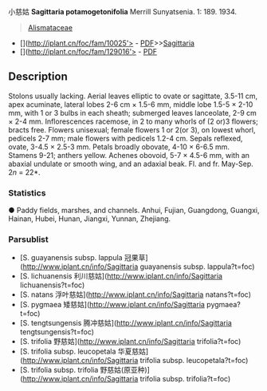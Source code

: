 小慈姑 **Sagittaria potamogetonifolia** Merrill Sunyatsenia. 1: 189. 1934.

> [Alismataceae](http://www.iplant.cn/info/Alismataceae?t=foc)
* [](http://iplant.cn/foc/fam/10025'> - [PDF](http://iplant.cn/foc/pdf/Alismataceae.pdf)>>[Sagittaria](http://www.iplant.cn/info/Sagittaria?t=foc)
* [](http://iplant.cn/foc/fam/129016'> - [PDF](http://www.iplant.cn/foc/pdf/Sagittaria.pdf)

## Description

Stolons usually lacking. Aerial leaves elliptic to ovate or sagittate, 3.5-11 cm, apex acuminate, lateral lobes 2-6 cm × 1.5-6 mm, middle lobe 1.5-5 × 2-10 mm, with 1 or 3 bulbs in each sheath; submerged leaves lanceolate, 2-9 cm × 2-4 mm. Inflorescences racemose, in 2 to many whorls of (2 or)3 flowers; bracts free. Flowers unisexual; female flowers 1 or 2(or 3), on lowest whorl, pedicels 2-7 mm; male flowers with pedicels 1.2-4 cm. Sepals reflexed, ovate, 3-4.5 × 2.5-3 mm. Petals broadly obovate, 4-10 × 6-6.5 mm. Stamens 9-21; anthers yellow. Achenes obovoid, 5-7 × 4.5-6 mm, with an abaxial undulate or smooth wing, and an adaxial beak. Fl. and fr. May-Sep. 2*n* = 22*.

### Statistics
● Paddy fields, marshes, and channels. Anhui, Fujian, Guangdong, Guangxi, Hainan, Hubei, Hunan, Jiangxi, Yunnan, Zhejiang.

### Parsublist

* [S.  guayanensis subsp. lappula  冠果草](http://www.iplant.cn/info/Sagittaria guayanensis subsp. lappula?t=foc)
* [S.  lichuanensis  利川慈姑](http://www.iplant.cn/info/Sagittaria lichuanensis?t=foc)
* [S.  natans  浮叶慈姑](http://www.iplant.cn/info/Sagittaria natans?t=foc)
* [S.  pygmaea  矮慈姑](http://www.iplant.cn/info/Sagittaria pygmaea?t=foc)
* [S.  tengtsungensis  腾冲慈姑](http://www.iplant.cn/info/Sagittaria tengtsungensis?t=foc)
* [S.  trifolia  野慈姑](http://www.iplant.cn/info/Sagittaria trifolia?t=foc)
* [S.  trifolia subsp. leucopetala  华夏慈姑](http://www.iplant.cn/info/Sagittaria trifolia subsp. leucopetala?t=foc)
* [S.  trifolia subsp. trifolia  野慈姑(原亚种)](http://www.iplant.cn/info/Sagittaria trifolia subsp. trifolia?t=foc)
